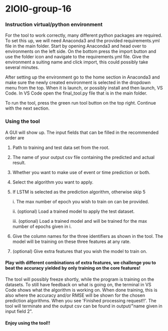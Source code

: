 # 2IOI0-group-16

### Instruction virtual/python environment

For the tool to work correctly, many different python packages are required. To set this up, we will need Anaconda3 and the provided requirements.yml file in the main folder.
Start by opening Anaconda3 and head over to environments on the left side. On the bottom press the import button and use the folder icon and navigate to the requirements.yml file.
Give the environment a suiting name and click import, this could possibly take several minutes.

After setting up the environment go to the home section in Anaconda3 and make sure the newly created environment is selected in the dropdown menu from the top.
When it is launch, or possibly install and then launch, VS Code. In VS Code open the final_tool.py file that is in the main folder.

To run the tool, press the green run tool button on the top right. Continue with the next section.

### Using the tool

A GUI will show up.
The input fields that can be filled in the recommended order are

1. Path to training and test data set from the root.
2. The name of your output csv file containing the predicted and actual result.
3. Whether you want to make use of event or time prediction or both.
4. Select the algorithm you want to apply.
5. If LSTM is selected as the prediction algorithm, otherwise skip 5

   i. The max number of epoch you wish to train on can be provided.

   ii. (optional) Load a trained model to apply the test dataset.

   iii. (optional) Load a trained model and will be trained for the max number of epochs given in i.

6. Give the column names for the three identifiers as shown in the tool. The model will be training on these three features at any rate.
7. (optional) Give extra features that you wish the model to train on.

#### Play with different combinations of extra features, we challenge you to beat the accuracy yielded by only training on the core features!

The tool will possibly freeze shortly, while the program is training on the datasets.
To still have feedback on what is going on, the terminal in VS Code shows what the algorithm is working on.
When done training, this is also where the accuracy and/or RMSE will be shown for the chosen prediction algorithms.
When you see 'Finished processing request!!'. The tool will terminate and the output csv can be found in output/"name given in input field 2".

#### Enjoy using the tool!!
